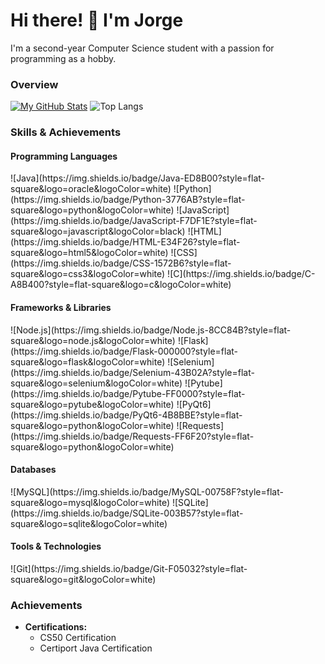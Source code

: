 # Hi there! 👋 I'm **Jorge**

I'm a second-year Computer Science student with a passion for programming as a hobby.

### Overview
[![My GitHub Stats](https://github-readme-stats.vercel.app/api?username=cheezypotatoes&show_icons=true&theme=highcontrast&hide_rank=true)](https://github.com/cheezypotatoes) 
![Top Langs](https://github-readme-stats.vercel.app/api/top-langs/?username=cheezypotatoes&layout=compact&theme=highcontrast)

### Skills & Achievements

#### Programming Languages
<p>
  ![Java](https://img.shields.io/badge/Java-ED8B00?style=flat-square&logo=oracle&logoColor=white)
  ![Python](https://img.shields.io/badge/Python-3776AB?style=flat-square&logo=python&logoColor=white)
  ![JavaScript](https://img.shields.io/badge/JavaScript-F7DF1E?style=flat-square&logo=javascript&logoColor=black)
  ![HTML](https://img.shields.io/badge/HTML-E34F26?style=flat-square&logo=html5&logoColor=white)
  ![CSS](https://img.shields.io/badge/CSS-1572B6?style=flat-square&logo=css3&logoColor=white)
  ![C](https://img.shields.io/badge/C-A8B400?style=flat-square&logo=c&logoColor=white)
</p>

#### Frameworks & Libraries
<p>
  ![Node.js](https://img.shields.io/badge/Node.js-8CC84B?style=flat-square&logo=node.js&logoColor=white)
  ![Flask](https://img.shields.io/badge/Flask-000000?style=flat-square&logo=flask&logoColor=white)
  ![Selenium](https://img.shields.io/badge/Selenium-43B02A?style=flat-square&logo=selenium&logoColor=white)
  ![Pytube](https://img.shields.io/badge/Pytube-FF0000?style=flat-square&logo=pytube&logoColor=white)
  ![PyQt6](https://img.shields.io/badge/PyQt6-4B8BBE?style=flat-square&logo=python&logoColor=white)
  ![Requests](https://img.shields.io/badge/Requests-FF6F20?style=flat-square&logo=python&logoColor=white)
</p>

#### Databases
<p>
  ![MySQL](https://img.shields.io/badge/MySQL-00758F?style=flat-square&logo=mysql&logoColor=white)
  ![SQLite](https://img.shields.io/badge/SQLite-003B57?style=flat-square&logo=sqlite&logoColor=white)
</p>

#### Tools & Technologies
<p>
  ![Git](https://img.shields.io/badge/Git-F05032?style=flat-square&logo=git&logoColor=white)
</p>

### Achievements
- **Certifications:**
  - CS50 Certification
  - Certiport Java Certification
